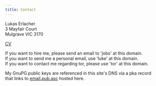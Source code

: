 ```yaml
---
title: Contact
---
```


Lukas Erlacher  
3 Mayfair Court  
Mulgrave VIC 3170

[CV](/static/CV-Erlacher-EN.pdf)  


If you want to hire me, please send an email to 'jobs' at this domain.  
If you want to send me a personal email, use 'luke' at this domain.  
If you want to contact me regarding tor, please use 'tor' at this domain.  

My GnuPG public keys are referenced in this site's DNS via a pka record that links to [email.pub.asc](/static/email.pub.asc) hosted here.
